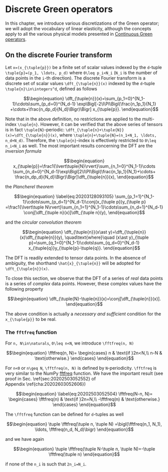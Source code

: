 # Discrete Green operators

In this chapter, we introduce various discretizations of the Green operator; we
will adopt the vocabulary of linear elasticity, although the concepts apply to
all the various physical models presented in [Continuous Green operators](@ref).

## On the discrete Fourier transform

Let ``x=(x_{\tuple{p}})`` be a finite set of scalar values indexed by the
``d``-tuple ``\tuple{p}=(p_1, \ldots, p_d)`` where ``0\leq p_i<N_i`` (``N_i`` is
the number of data points in the ``i``-th direction). The discrete Fourier
transform is a discrete set of scalar values ``\dft_{\tuple{n}}(x)`` indexed by
the ``d``-tuple ``\tuple{n}\in\integers^d``, defined as follows

```math
\begin{equation}
\dft_{\tuple{n}}(x)=\sum_{p_1=0}^{N_1-1}\cdots\sum_{p_d=0}^{N_d-1}
\exp\Bigl[-2\I\PI\Bigl(\frac{n_1p_1}{N_1}
+\cdots+\frac{n_dp_d}{N_d}\Bigr)\Bigr] x_{\tuple{p}}.
\end{equation}
```

Note that in the above definition, no restrictions are applied to the
multi-index ``\tuple{n}``. However, it can be verified that the above series of
tensors is in fact ``\tuple{N}``-periodic:
``\dft_{\tuple{n}+\tuple{N}}(x)=\dft_{\tuple{n}}(x)``, where
``\tuple{n}+\tuple{N}=(n_1+N_1, \ldots, n_d+N_d)``. Therefore, the
``\tuple{n}``-index is effectively restricted to ``0\leq n_i<N_i`` as well. The
most important results concerning the DFT are the *inversion formula*

```math
\begin{equation}
  x_{\tuple{p}}=\frac1{\lvert\tuple{N}\rvert}\sum_{n_1=0}^{N_1-1}\cdots
  \sum_{n_d=0}^{N_d-1}\exp\Bigl[2\I\PI\Bigl(\frac{n_1p_1}{N_1}+\cdots+
  \frac{n_dp_d}{N_d}\Bigr)\Bigr]\dft_{\tuple{n}}(x),
\end{equation}
```

the *Plancherel theorem*

```math
\begin{equation}
  \label{eq:20203128093105}
  \sum_{p_1=1}^{N_1-1}\cdots\sum_{p_d=1}^{N_d-1}\conj(x_{\tuple p})y_{\tuple p}
  =\frac1{\lvert\tuple N\rvert}\sum_{n_1=1}^{N_1-1}\cdots\sum_{n_d=1}^{N_d-1}
  \conj[\dft_{\tuple n}(x)]\dft_{\tuple n}(y),
\end{equation}
```

and the *circular convolution theorem*

```math
\begin{equation}
  \dft_{\tuple{n}}(x\ast y)=\dft_{\tuple{n}}(x)\dft_{\tuple{n}}(y),
  \quad\text{where}\quad
  (x\ast y)_{\tuple p}=\sum_{q_1=0}^{N_1-1}\cdots\sum_{q_d=0}^{N_d-1}
  x_{\tuple{q}}y_{\tuple{p}-\tuple{q}}.
\end{equation}
```

The DFT is readily extended to tensor data points. In the absence of ambiguity,
the shorthand ``\hat{x}_{\tuple{n}}`` will be adopted for
``\dft_{\tuple{n}}(x)``.

To close this section, we observe that the DFT of a series of *real* data points
is a series of *complex* data points. However, these complex values have the
following property

```math
\begin{equation}
  \dft_{\tuple{N}-\tuple{n}}(x)=\conj[\dft_{\tuple{n}}(x)].
\end{equation}
```

The above condition is actually a *necessary and sufficient* condition for the
``x_{\tuple{p}}`` to be real.

### The `fftfreq` function

For ``n, N\in\naturals``, ``0\leq n<N``, we introduce ``\fftfreq(n, N)``

```math
\begin{equation}
  \fftfreq(n, N)=
  \begin{cases}
    n & \text{if }2n<N,\\
    n-N & \text{otherwise.}
  \end{cases}
\end{equation}
```

For ``n<0`` or ``n\geq N``, ``\fftfreq(n, N)`` is defined by
``N``-periodicity. ``\fftfreq`` is very similar to the NumPy
[fftfreq](https://numpy.org/doc/1.18/reference/generated/numpy.fft.fftfreq.html#numpy.fft.fftfreq)
function. We have the important result (see proof in
Sec. \ref{sec:20202503052552} of Appendix \ref{cha:20202603052606})

```math
\begin{equation}
  \label{eq:20202503052504}
  \fftfreq(N-n, N)=
  \begin{cases}
    \fftfreq(n) & \text{if }2n=N,\\
    -\fftfreq(n) & \text{otherwise.}
  \end{cases}
\end{equation}
```

The ``\fftfreq`` function can be defined for ``d``-tuples as well

```math
\begin{equation}
  \tuple \fftfreq(\tuple n, \tuple N)
  =\bigl(\fftfreq(n_1, N_1), \ldots, \fftfreq(n_d, N_d)\bigr)
\end{equation}
```

and we have again

```math
\begin{equation}
  \tuple \fftfreq(\tuple N-\tuple n, \tuple N)=-\tuple \fftfreq(\tuple n)
\end{equation}
```

if none of the ``n_i`` is such that ``2n_i=N_i``.
